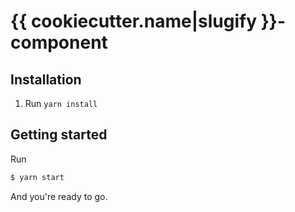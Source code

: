 # {{ cookiecutter.name|slugify }}-component

## Installation

1. Run `yarn install`

## Getting started

Run

```bash
$ yarn start
```

And you're ready to go.